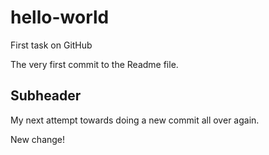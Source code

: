 # hello-world
First task on GitHub

The very first commit to the Readme file.

## Subheader
My next attempt towards doing a new commit all over again.

New change!